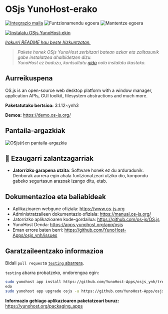 <!--
Ohart ongi: README hau automatikoki sortu da <https://github.com/YunoHost/apps/tree/master/tools/readme_generator>ri esker
EZ editatu eskuz.
-->

# OSjs YunoHost-erako

[![Integrazio maila](https://apps.yunohost.org/badge/integration/osjs)](https://ci-apps.yunohost.org/ci/apps/osjs/)
![Funtzionamendu egoera](https://apps.yunohost.org/badge/state/osjs)
![Mantentze egoera](https://apps.yunohost.org/badge/maintained/osjs)

[![Instalatu OSjs YunoHost-ekin](https://install-app.yunohost.org/install-with-yunohost.svg)](https://install-app.yunohost.org/?app=osjs)

*[Irakurri README hau beste hizkuntzatan.](./ALL_README.md)*

> *Pakete honek OSjs YunoHost zerbitzari batean azkar eta zailtasunik gabe instalatzea ahalbidetzen dizu.*  
> *YunoHost ez baduzu, kontsultatu [gida](https://yunohost.org/install) nola instalatu ikasteko.*

## Aurreikuspena

OS.js is an open-source web desktop platform with a window manager, application APIs, GUI toolkit, filesystem abstractions and much more.


**Paketatutako bertsioa:** 3.1.12~ynh3

**Demoa:** <https://demo.os-js.org/>

## Pantaila-argazkiak

![OSjs(r)en pantaila-argazkia](./doc/screenshots/screenshot.png)

## :red_circle: Ezaugarri zalantzagarriak

- **Jatorrizko garapena utzita**: Software honek ez du arduradunik. Denborak aurrera egin ahala funtzionatzeari utziko dio, konpondu gabeko segurtasun arazoak izango ditu, etab.

## Dokumentazioa eta baliabideak

- Aplikazioaren webgune ofiziala: <https://www.os-js.org>
- Administratzaileen dokumentazio ofiziala: <https://manual.os-js.org/>
- Jatorrizko aplikazioaren kode-gordailua: <https://github.com/os-js/OS.js>
- YunoHost Denda: <https://apps.yunohost.org/app/osjs>
- Eman errore baten berri: <https://github.com/YunoHost-Apps/osjs_ynh/issues>

## Garatzaileentzako informazioa

Bidali `pull request`a [`testing` abarrera](https://github.com/YunoHost-Apps/osjs_ynh/tree/testing).

`testing` abarra probatzeko, ondorengoa egin:

```bash
sudo yunohost app install https://github.com/YunoHost-Apps/osjs_ynh/tree/testing --debug
edo
sudo yunohost app upgrade osjs -u https://github.com/YunoHost-Apps/osjs_ynh/tree/testing --debug
```

**Informazio gehiago aplikazioaren paketatzeari buruz:** <https://yunohost.org/packaging_apps>
